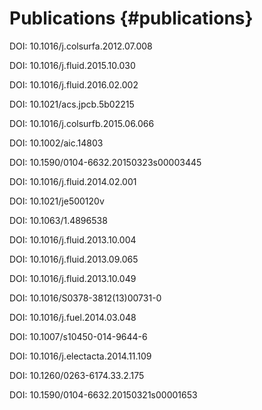 Publications {#publications}
============

<!--Para acrescentar uma nova publicação, basta que ela esteja associada a um Digital Object
Identifier (DOI). No caso de artigo em periódico, o DOI é normalmente fornecido pela editora logo
após o aceite. Então, basta adicionar o novo DOI na lista abaixo, em qualquer posição, seguindo
exatamente o formato dos demais.
-->
DOI: 10.1016/j.colsurfa.2012.07.008

DOI: 10.1016/j.fluid.2015.10.030

DOI: 10.1016/j.fluid.2016.02.002

DOI: 10.1021/acs.jpcb.5b02215

DOI: 10.1016/j.colsurfb.2015.06.066

DOI: 10.1002/aic.14803

DOI: 10.1590/0104-6632.20150323s00003445

DOI: 10.1016/j.fluid.2014.02.001

DOI: 10.1021/je500120v

DOI: 10.1063/1.4896538

DOI: 10.1016/j.fluid.2013.10.004 

DOI: 10.1016/j.fluid.2013.09.065

DOI: 10.1016/j.fluid.2013.10.049

DOI: 10.1016/S0378-3812(13)00731-0

DOI: 10.1016/j.fuel.2014.03.048

DOI: 10.1007/s10450-014-9644-6

DOI: 10.1016/j.electacta.2014.11.109

DOI: 10.1260/0263-6174.33.2.175

DOI: 10.1590/0104-6632.20150321s00001653


